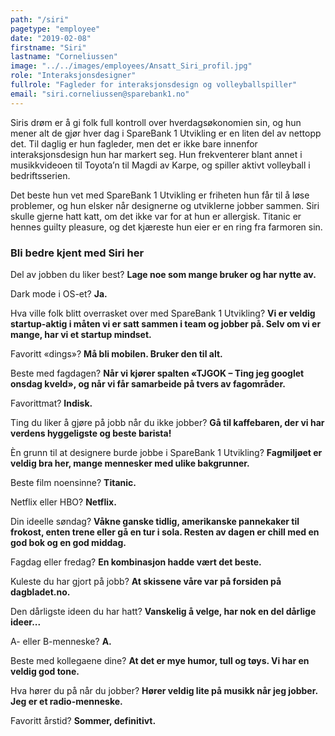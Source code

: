 ```yaml
---
path: "/siri"
pagetype: "employee"
date: "2019-02-08"
firstname: "Siri"
lastname: "Corneliussen"
image: "../../images/employees/Ansatt_Siri_profil.jpg"
role: "Interaksjonsdesigner"
fullrole: "Fagleder for interaksjonsdesign og volleyballspiller"
email: "siri.corneliussen@sparebank1.no"
---
```


Siris drøm er å gi folk full kontroll over hverdagsøkonomien sin, og hun mener alt de gjør hver dag i SpareBank 1 Utvikling er en liten del av nettopp det. Til daglig er hun fagleder, men det er ikke bare innenfor interaksjonsdesign hun har markert seg. Hun frekventerer blant annet i musikkvideoen til Toyota’n til Magdi av Karpe, og spiller aktivt volleyball i bedriftsserien.

Det beste hun vet med SpareBank 1 Utvikling er friheten hun får til å løse problemer, og hun elsker når designerne og utviklerne jobber sammen. Siri skulle gjerne hatt katt, om det ikke var for at hun er allergisk. Titanic er hennes guilty pleasure, og det kjæreste hun eier er en ring fra farmoren sin.

### Bli bedre kjent med Siri her

<div class="info-content__questions">

Del av jobben du liker best?
**Lage noe som mange bruker og har nytte av.**

Dark mode i OS-et?
**Ja.**

Hva ville folk blitt overrasket over med SpareBank 1 Utvikling?
**Vi er veldig startup-aktig i måten vi er satt sammen i team og jobber på. Selv om vi er mange, har vi et startup mindset.**

Favoritt «dings»?
**Må bli mobilen. Bruker den til alt.**

Beste med fagdagen?
**Når vi kjører spalten «TJGOK – Ting jeg googlet onsdag kveld», og når vi får samarbeide på tvers av fagområder.**

Favorittmat?
**Indisk.**

Ting du liker å gjøre på jobb når du ikke jobber?
**Gå til kaffebaren, der vi har verdens hyggeligste og beste barista!**

Èn grunn til at designere burde jobbe i SpareBank 1 Utvikling?
**Fagmiljøet er veldig bra her, mange mennesker med ulike bakgrunner.**

Beste film noensinne?
**Titanic.**

Netflix eller HBO?
**Netflix.**

Din ideelle søndag?
**Våkne ganske tidlig, amerikanske pannekaker til frokost, enten trene eller gå en tur i sola. Resten av dagen er chill med en god bok og en god middag.**

Fagdag eller fredag?
**En kombinasjon hadde vært det beste.**

Kuleste du har gjort på jobb?
**At skissene våre var på forsiden på dagbladet.no.**

Den dårligste ideen du har hatt?
**Vanskelig å velge, har nok en del dårlige ideer...**

A- eller B-menneske?
**A.**

Beste med kollegaene dine?
**At det er mye humor, tull og tøys. Vi har en veldig god tone.**

Hva hører du på når du jobber?
**Hører veldig lite på musikk når jeg jobber. Jeg er et radio-menneske.**

Favoritt årstid?
**Sommer, definitivt.**

</div>